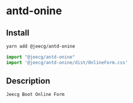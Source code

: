 # antd-onine


## Install

```bash
yarn add @jeecg/antd-onine 
```

```javascript
import "@jeecg/antd-onine"
import '@jeecg/antd-onine/dist/OnlineForm.css'
```

## Description

```
Jeecg Boot Online Form
```